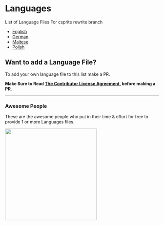 # Languages
List of Language Files For csprite rewrite branch

- [English](./english.ini?raw=true)
- [German](./german.ini?raw=true)
- [Maltese](./maltese.ini?raw=true)
- [Polish](./polish.ini?raw=true)

## Want to add a Language File?
To add your own language file to this list make a PR.

**Make Sure to Read [The Contributor License Agreement](https://github.com/csprite/.github/blob/master/CLA.md), before making a PR**.

---
### Awesome People
These are the awesome people who put in their time & effort for free to provide 1 or more Languages files.

<a href="https://github.com/csprite/languages/graphs/contributors">
  <img width="300" src="https://contributors-img.firebaseapp.com/image?repo=csprite/languages&max=100000" />
</a>

